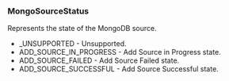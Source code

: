 ### MongoSourceStatus
Represents the state of the MongoDB source.

- _UNSUPPORTED - Unsupported.
- ADD_SOURCE_IN_PROGRESS - Add Source in Progress state.
- ADD_SOURCE_FAILED - Add Source Failed state.
- ADD_SOURCE_SUCCESSFUL - Add Source Successful state.
